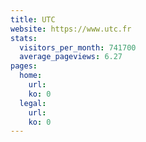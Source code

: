 ```yaml
---
title: UTC
website: https://www.utc.fr
stats:
  visitors_per_month: 741700
  average_pageviews: 6.27
pages:
  home: 
    url: 
    ko: 0
  legal: 
    url: 
    ko: 0
---
```

